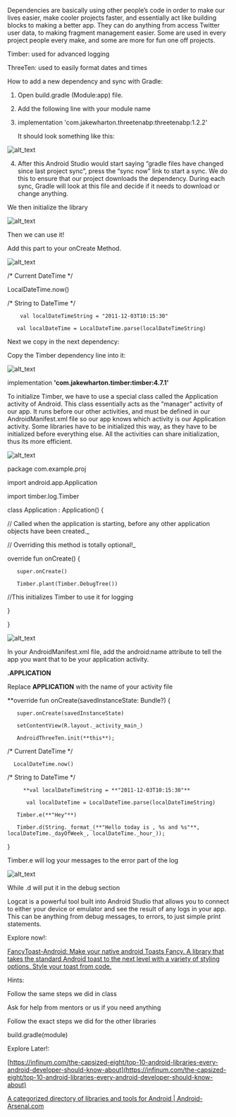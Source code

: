 Dependencies are basically using other people’s code in order to make our lives easier, make cooler projects faster, and essentially act like building blocks to making a  better app. They can do anything from access Twitter user data, to making fragment management easier. Some are used in every project people every make, and some are more for fun one off projects. 

Timber: used for advanced logging

ThreeTen: used to easily format dates and times

How to add a new dependency and sync with Gradle:



1. Open build.gradle (Module:app) file.
2. Add the following line with your module name
3. implementation 'com.jakewharton.threetenabp:threetenabp:1.2.2'

    It should look something like this:



![alt_text](https://www.dropbox.com/s/tp00t755t26bho8/image2.png?raw=1 "image_tooltip")


4. After this Android Studio would start saying “gradle files have changed since last project sync”, press the “sync now” link to start a sync. We do this to ensure that our project downloads the dependency. During each sync, Gradle will look at this file and decide if it needs to download or change anything. 

We then initialize the library

![alt_text](https://www.dropbox.com/s/peak5xivhqsz4n6/image6.png?raw=1 "image_tooltip")


Then we can use it!

Add this part to your onCreate Method. 

![alt_text](https://www.dropbox.com/s/c0zf8zgkmxe3u34/image1.png?raw=1 "image_tooltip")


/* Current DateTime */

LocalDateTime.now()

/* String to DateTime */

        val localDateTimeString = "2011-12-03T10:15:30"

       val localDateTime = LocalDateTime.parse(localDateTimeString)

Next we copy in the next dependency:

Copy the Timber dependency line into it:



![alt_text](https://www.dropbox.com/s/5ku1unkr4y4amz9/image3.png?raw=1 "image_tooltip")


implementation **'com.jakewharton.timber:timber:4.7.1'**

To initialize Timber, we have to use a special class called the Application activity of Android. This class essentially acts as the “manager” activity of our app. It runs before our other activities, and must be defined in our AndroidManifest.xml file so our app knows which activity is our Application activity. Some libraries have to be initialized this way, as they have to be initialized before everything else. All the activities can share initialization, thus its more efficient. 



![alt_text](https://www.dropbox.com/s/e2xpruvjzulkurz/image5.png?raw=1 "image_tooltip")


package com.example.proj

import android.app.Application

import timber.log.Timber

class Application : Application() {

   // Called when the application is starting, before any other application objects have been created._

   // Overriding this method is totally optional!_

   override fun onCreate() {

       super.onCreate()

       Timber.plant(Timber.DebugTree())

//This initializes Timber to use it for logging

   }

}




![alt_text](https://www.dropbox.com/s/1ckyedptadlqtrp/image4.png?raw=1 "image_tooltip")


In your AndroidManifest.xml file, add the android:name attribute to tell the app you want that to be your application activity.

**.APPLICATION**

Replace **APPLICATION** with the name of your activity file

**override fun onCreate(savedInstanceState: Bundle?) {

       super.onCreate(savedInstanceState)

       setContentView(R.layout._activity_main_)

       AndroidThreeTen.init(**this**);

/* Current DateTime */

      LocalDateTime.now()

/* String to DateTime */

         **val localDateTimeString = **"2011-12-03T10:15:30"**

          val localDateTime = LocalDateTime.parse(localDateTimeString) 

       Timber.e(**"Hey"**)

       Timber.d(String._format_(**"Hello today is , %s and %s"**, localDateTime._dayOfWeek_, localDateTime._hour_));

   }

Timber.e will log your messages to the error part of the log

![alt_text](https://www.dropbox.com/s/i3u7ieso9yzo1ho/image7.png?raw=1 "image_tooltip")


While .d will put it in the debug section 

Logcat is a powerful tool built into Android Studio that allows you to connect to either your device or emulator and see the result of any logs in your app. This can be anything from debug messages, to errors, to just simple print statements. 

Explore now!:

[FancyToast-Android: Make your native android Toasts Fancy. A library that takes the standard Android toast to the next level with a variety of styling options. Style your toast from code.](https://github.com/Shashank02051997/FancyToast-Android)

Hints:

Follow the same steps we did in class

Ask for help from mentors or us if you need anything

Follow the exact steps we did for the other libraries 

build.gradle(module)

Explore Later!:

[https://infinum.com/the-capsized-eight/top-10-android-libraries-every-android-developer-should-know-about](https://infinum.com/the-capsized-eight/top-10-android-libraries-every-android-developer-should-know-about)

[A categorized directory of libraries and tools for Android | Android-Arsenal.com](https://android-arsenal.com)

